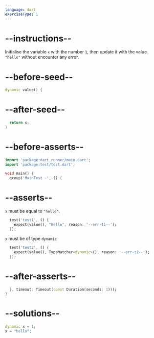 ```yaml
---
language: dart
exerciseType: 1
---
```


# --instructions--

Initialise the variable `x` with the number `1`, then update it with the value `"hello"` without encounter any error.

# --before-seed--

```dart
dynamic value() {
```

# --after-seed--

```dart
  return x;
}
```

# --before-asserts--

```dart
import 'package:dart_runner/main.dart';
import 'package:test/test.dart';

void main() {
  group('MainTest -', () {
```

# --asserts--

`x` must be equal to `"hello"`.

```dart
  test('test1', () {
    expect(value(), "hello", reason: '--err-t1--');
  });
```

`x` must be of type `dynamic`

```dart
  test('test2', () {
    expect(value(), TypeMatcher<dynamic>(), reason: '--err-t2--');
  });
```

# --after-asserts--

```dart
  }, timeout: Timeout(const Duration(seconds: 1)));
}
```

# --solutions--

```dart
dynamic x = 1;
x = "hello";
```
